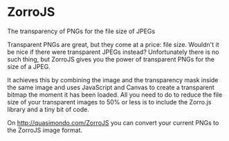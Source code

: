ZorroJS
=======

The transparency of PNGs for the file size of JPEGs

Transparent PNGs are great, but they come at a price: file size. Wouldn't it be nice if there were transparent JPEGs instead? Unfortunately there is no such thing, but ZorroJS gives you the power of transparent PNGs for the size of a JPEG.

It achieves this by combining the image and the transparency mask inside the same image and uses JavaScript and Canvas to create a transparent bitmap the moment it has been loaded. All you need to do to reduce the file size of your transparent images to 50% or less is to include the Zorro.js library and a tiny bit of code.

On http://quasimondo.com/ZorroJS you can convert your current PNGs to the ZorroJS image format.